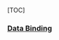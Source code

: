 [TOC]

### [Data Binding](https://github.com/flyfei/mvvm-android/blob/master/Android/Data_Binding_Library.md)

